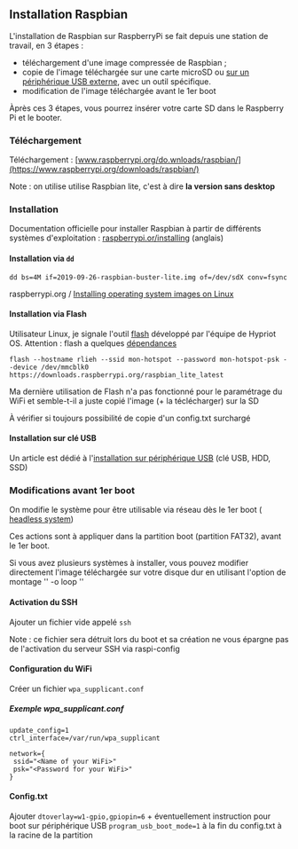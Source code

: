 ## Installation Raspbian

L'installation de Raspbian sur RaspberryPi se fait depuis une station de travail, en 3 étapes : 
  - téléchargement d'une image compressée de Raspbian ;
  - copie de l'image téléchargée sur une carte microSD ou [sur un périphérique USB externe](installation_sur_cle_usb.md), avec un outil spécifique. 
  - modification de l'image téléchargée avant le 1er boot 

Àprès ces 3 étapes, vous pourrez insérer votre carte SD dans le Raspberry Pi et le booter.

### Téléchargement 

Téléchargement : [www.raspberrypi.org/do.wnloads/raspbian/](https://www.raspberrypi.org/downloads/raspbian/)

Note : on utilise utilise Raspbian lite, c'est à dire **la version sans desktop**
 
### Installation

Documentation officielle pour installer Raspbian à partir de différents systèmes d'exploitation : [raspberrypi.or/installing](https://www.raspberrypi.org/documentation/installation/installing-images/) (anglais)

#### Installation via `dd` 

```
dd bs=4M if=2019-09-26-raspbian-buster-lite.img of=/dev/sdX conv=fsync
```
raspberrypi.org / [Installing operating system images on Linux](https://www.raspberrypi.org/documentation/installation/installing-images/linux.md)


#### Installation via Flash

Utilisateur Linux, je signale l'outil [flash](https://github.com/hypriot/flash) développé par l'équipe de Hypriot OS. 
Attention : flash a quelques [dépendances](https://github.com/hypriot/flash#install-dependencies) 

```
flash --hostname rlieh --ssid mon-hotspot --password mon-hotspot-psk --device /dev/mmcblk0 https://downloads.raspberrypi.org/raspbian_lite_latest
```

Ma dernière utilisation de Flash n'a pas fonctionné pour le paramétrage du WiFi et semble-t-il a juste copié l'image (+ la téclécharger) sur la SD  

À vérifier si toujours possibilité de copie d'un config.txt surchargé 
 
#### Installation sur clé USB ####

Un article est dédié à l'[installation sur périphérique USB](installation_sur_cle_usb.md) (clé USB, HDD, SSD)

### Modifications avant 1er boot

On modifie le système pour être utilisable via réseau dès le 1er boot (
[headless system](https://www.raspberrypi.org/documentation/configuration/wireless/headless.md))

Ces actions sont à appliquer dans la partition boot (partition FAT32), avant le 1er boot. 

Si vous avez plusieurs systèmes à installer, vous pouvez modifier directement l'image téléchargée sur votre disque dur en utilisant l'option de montage '' -o loop ''

#### Activation du SSH
 
Ajouter un fichier vide appelé `ssh` 

Note : ce fichier sera détruit lors du boot et sa création ne vous épargne pas de l'activation du serveur SSH via raspi-config

#### Configuration du WiFi

Créer un fichier `wpa_supplicant.conf`

##### Exemple wpa_supplicant.conf
 
 
```country=us
update_config=1
ctrl_interface=/var/run/wpa_supplicant

network={
 ssid="<Name of your WiFi>"
 psk="<Password for your WiFi>"
}
```

#### Config.txt

Ajouter `dtoverlay=w1-gpio,gpiopin=6`  + éventuellement instruction pour boot sur périphérique USB `program_usb_boot_mode=1` à la fin du config.txt à la racine de la partition

